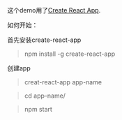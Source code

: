 这个demo用了[Create React App](https://github.com/facebookincubator/create-react-app).

如何开始：

首先安装create-react-app
> npm install -g create-react-app

创建app
>creat-react-app app-name

>cd app-name/

>npm start
